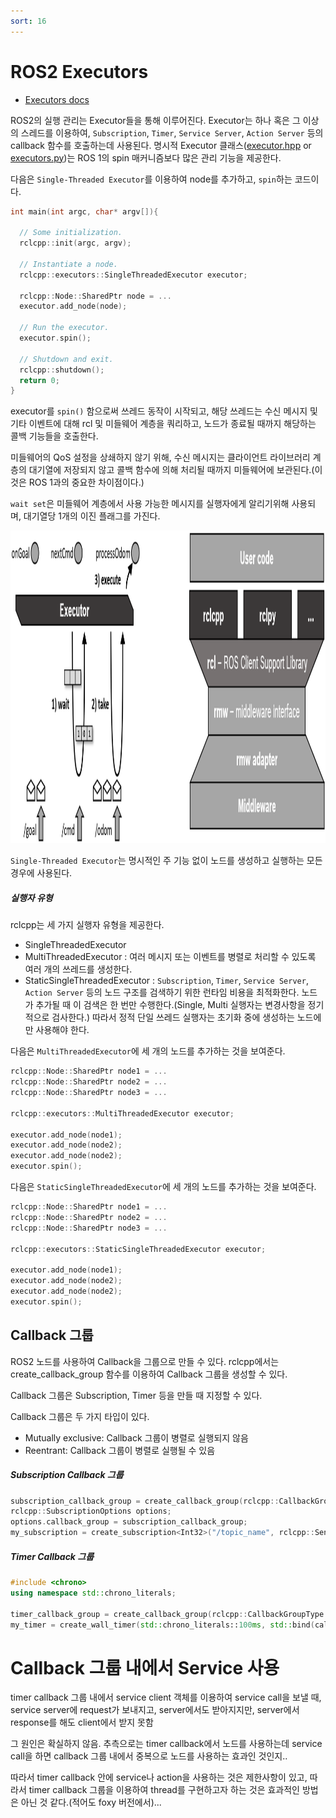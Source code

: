 ```yaml
---
sort: 16
---
```


# ROS2 Executors

* [Executors docs](https://docs.ros.org/en/foxy/Concepts/About-Executors.html)

ROS2의 실행 관리는 Executor들을 통해 이루어진다. Executor는 하나 혹은 그 이상의 스레드를 이용하여, `Subscription`, `Timer`, `Service Server`, `Action Server` 등의 callback 함수를 호출하는데 사용된다. 명시적 Executor 클래스([executor.hpp](https://papago.naver.net/apis/site/proxy?url=https%3A%2F%2Fgithub.com%2Fros2%2Frclcpp%2Fblob%2Fmaster%2Frclcpp%2Finclude%2Frclcpp%2Fexecutor.hpp) or [executors.py](https://papago.naver.net/apis/site/proxy?url=https%3A%2F%2Fgithub.com%2Fros2%2Frclpy%2Fblob%2Fmaster%2Frclpy%2Frclpy%2Fexecutors.py))는 ROS 1의 spin 매커니즘보다 많은 관리 기능을 제공한다.

다음은 `Single-Threaded Executor`를 이용하여 node를 추가하고, `spin`하는 코드이다.

```cpp
int main(int argc, char* argv[]){

  // Some initialization.
  rclcpp::init(argc, argv);
  
  // Instantiate a node.
  rclcpp::executors::SingleThreadedExecutor executor;

  rclcpp::Node::SharedPtr node = ...     
  executor.add_node(node);

  // Run the executor.
  executor.spin();
  
  // Shutdown and exit.
  rclcpp::shutdown();
  return 0;
} 
```

executor를 `spin()` 함으로써 쓰레드 동작이 시작되고, 해당 쓰레드는 수신 메시지 및 기타 이벤트에 대해 rcl 및 미들웨어 계층을 쿼리하고, 노드가 종료될 때까지 해당하는 콜백 기능들을 호출한다.

미들웨어의 QoS 설정을 상쇄하지 않기 위해, 수신 메시지는 클라이언트 라이브러리 계층의 대기열에 저장되지 않고 콜백 함수에 의해 처리될 때까지 미들웨어에 보관된다.(이것은 ROS 1과의 중요한 차이점이다.)

`wait set`은 미들웨어 계층에서 사용 가능한 메시지를 실행자에게 알리기위해 사용되며, 대기열당 1개의 이진 플래그를 가진다.

<img src="executor_structure.png"  width="1200" height="500">

`Single-Threaded Executor`는 명시적인 주 기능 없이 노드를 생성하고 실행하는 모든 경우에 사용된다.

##### 실행자 유형

rclcpp는 세 가지 실행자 유형을 제공한다.

* SingleThreadedExecutor
* MultiThreadedExecutor : 여러 메시지 또는 이벤트를 병렬로 처리할 수 있도록 여러 개의 쓰레드를 생성한다.
* StaticSingleThreadedExecutor : `Subscription`, `Timer`, `Service Server`, `Action Server` 등의 노드 구조를 검색하기 위한 런타임 비용을 최적화한다. 노드가 추가될 때 이 검색은 한 번만 수행한다.(Single, Multi 실행자는 변경사항을 정기적으로 검사한다.) 따라서 정적 단일 쓰레드 실행자는 초기화 중에 생성하는 노드에만 사용해야 한다.

다음은 `MultiThreadedExecutor`에 세 개의 노드를 추가하는 것을 보여준다.

```cpp
rclcpp::Node::SharedPtr node1 = ...
rclcpp::Node::SharedPtr node2 = ...
rclcpp::Node::SharedPtr node3 = ...

rclcpp::executors::MultiThreadedExecutor executor;

executor.add_node(node1);
executor.add_node(node2);
executor.add_node(node2);
executor.spin();
```

다음은 `StaticSingleThreadedExecutor`에 세 개의 노드를 추가하는 것을 보여준다.

```cpp
rclcpp::Node::SharedPtr node1 = ...
rclcpp::Node::SharedPtr node2 = ...
rclcpp::Node::SharedPtr node3 = ...

rclcpp::executors::StaticSingleThreadedExecutor executor;

executor.add_node(node1);
executor.add_node(node2);
executor.add_node(node2);
executor.spin(); 
```

## Callback 그룹

ROS2 노드를 사용하여 Callback을 그룹으로 만들 수 있다. rclcpp에서는 create_callback_group 함수를 이용하여 Callback 그룹을 생성할 수 있다.

Callback 그룹은 Subscription, Timer 등을 만들 때 지정할 수 있다.

Callback 그룹은 두 가지 타입이 있다.

* Mutually exclusive: Callback 그룹이 병렬로 실행되지 않음
* Reentrant: Callback 그룹이 병렬로 실행될 수 있음

##### Subscription Callback 그룹

```cpp
subscription_callback_group = create_callback_group(rclcpp::CallbackGroupType::MutuallyExclusive);
rclcpp::SubscriptionOptions options;
options.callback_group = subscription_callback_group;
my_subscription = create_subscription<Int32>("/topic_name", rclcpp::SensorDataQoS(), std::bind(callback_function, this), options); 
```

##### Timer Callback 그룹

```cpp
#include <chrono>
using namespace std::chrono_literals;

timer_callback_group = create_callback_group(rclcpp::CallbackGroupType::MutuallyExclusive);
my_timer = create_wall_timer(std::chrono_literals::100ms, std::bind(callback_function, this), timer_callback_group);
```

# Callback 그룹 내에서 Service 사용

timer callback 그룹 내에서 service client 객체를 이용하여 service call을 보낼 때, service server에 request가 보내지고, server에서도 받아지지만, server에서 response를 해도 client에서 받지 못함

그 원인은 확실하지 않음. 추측으로는 timer callback에서 노드를 사용하는데 service call을 하면 callback 그룹 내에서 중복으로 노드를 사용하는 효과인 것인지..

따라서 timer callback 안에 service나 action을 사용하는 것은 제한사항이 있고, 따라서 timer callback 그룹을 이용하여 thread를 구현하고자 하는 것은 효과적인 방법은 아닌 것 같다.(적어도 foxy 버전에서)...